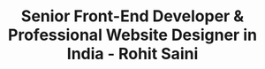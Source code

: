 ---
title: "Senior Front-End Developer & Professional Website Designer in India - Rohit Saini"
draft: false
description: "Senior Front-End Developer with 7+ years of expertise in HTML, CSS, JavaScript, and UI/UX design. Professional website design services in India for businesses looking to boost their online presence with responsive, user-friendly websites."
keywords:
- Senior front end developer India
- Professional website designer India
- Freelance web developer India
- Best website developer in India
- Senior UI UX designer portfolio
- Professional website design services India
- Web development services India
- WordPress developer India
- Responsive web design services
- Business website designer India
- E-commerce website designer India
- Frontend developer portfolio India
- Custom website development India
- Mobile responsive website design
- Professional web developer for hire
- Website design company India
- HTML CSS JavaScript developer
- React developer India
- Modern website design services
- SEO friendly website development
- User interface designer India
- Website redesign services India
- Corporate website designer
- Startup website developer
- Affordable website design India
- Quality web development services
- Expert frontend developer
- Creative website designer
- Professional portfolio website
- Web design consultant India

# SEO Meta Information
seo:
  canonical: "https://rohitsaini.co.in/"
  robots: "index, follow"
  author: "Rohit Saini"
  language: "en-US"
  geo_region: "IN"
  geo_country: "India"

# Open Graph Information
og:
  title: "Senior Front-End Developer & Professional Website Designer - Rohit Saini"
  description: "Senior Front-End Developer with 7+ years of expertise offering professional website design services in India. Specializing in responsive, user-friendly websites for businesses."
  image: "https://rohitsaini.co.in/images/website-design.jpeg"
  url: "https://rohitsaini.co.in/"
  type: "website"
  site_name: "Rohit Saini - Professional Website Designer Portfolio"

# Twitter Card Information
twitter:
  card: "summary_large_image"
  title: "Senior Front-End Developer & Website Designer - Rohit Saini"
  description: "Professional website design services in India by Senior Front-End Developer with 7+ years experience. Creating responsive, user-friendly websites."
  image: "https://rohitsaini.co.in/images/website-design.jpeg"

# Schema.org Structured Data
schema:
  type: "Person"
  name: "Rohit Saini"
  jobTitle: "Senior Front-End Developer & Professional Website Designer"
  description: "Senior Front-End Developer with 7+ years of expertise in web development and UI/UX design"
  url: "https://rohitsaini.co.in"
  image: "https://rohitsaini.co.in/images/website-design.jpeg"
  location: "India"
  skills:
    - "Senior Front-End Development"
    - "Professional Website Design"
    - "UI/UX Design"
    - "JavaScript"
    - "React.js"
    - "WordPress Development"
    - "HTML5 & CSS3"
    - "Responsive Web Design"
    - "E-commerce Development"

# Page Priority and Frequency
sitemap:
  priority: 1.0
  changefreq: "weekly"
  lastmod: "2025-06-29"

---